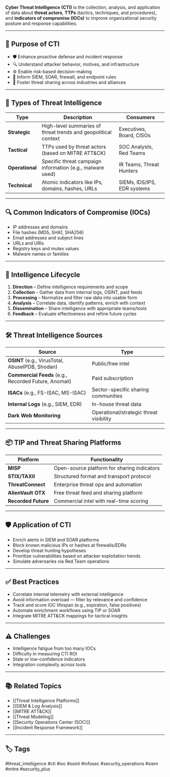 **Cyber Threat Intelligence (CTI)** is the collection, analysis, and application of data about **threat actors**, **TTPs** (tactics, techniques, and procedures), and **indicators of compromise (IOCs)** to improve organizational security posture and response capabilities.

---

## 🎯 Purpose of CTI

- 🛡️ Enhance proactive defense and incident response
- 🔍 Understand attacker behavior, motives, and infrastructure
- ⚙️ Enable risk-based decision-making
- 🔁 Inform SIEM, SOAR, firewall, and endpoint rules
- 🤝 Foster threat sharing across industries and alliances

---

## 🧱 Types of Threat Intelligence

| Type         | Description                                           | Consumers                          |
|--------------|-------------------------------------------------------|------------------------------------|
| **Strategic** | High-level summaries of threat trends and geopolitical context | Executives, Board, CISOs           |
| **Tactical**  | TTPs used by threat actors (based on MITRE ATT&CK)   | SOC Analysts, Red Teams            |
| **Operational** | Specific threat campaign information (e.g., malware used) | IR Teams, Threat Hunters           |
| **Technical**  | Atomic indicators like IPs, domains, hashes, URLs   | SIEMs, IDS/IPS, EDR systems        |

---

## 🔍 Common Indicators of Compromise (IOCs)

- IP addresses and domains
- File hashes (MD5, SHA1, SHA256)
- Email addresses and subject lines
- URLs and URIs
- Registry keys and mutex values
- Malware names or families

---

## 🧠 Intelligence Lifecycle

1. **Direction** – Define intelligence requirements and scope
2. **Collection** – Gather data from internal logs, OSINT, paid feeds
3. **Processing** – Normalize and filter raw data into usable form
4. **Analysis** – Correlate data, identify patterns, enrich with context
5. **Dissemination** – Share intelligence with appropriate teams/tools
6. **Feedback** – Evaluate effectiveness and refine future cycles

---

## 🛠 Threat Intelligence Sources

| Source                | Type            |
|------------------------|-----------------|
| **OSINT** (e.g., VirusTotal, AbuseIPDB, Shodan) | Public/free intel |
| **Commercial Feeds** (e.g., Recorded Future, Anomali) | Paid subscription |
| **ISACs** (e.g., FS-ISAC, MS-ISAC) | Sector-specific sharing communities |
| **Internal Logs** (e.g., SIEM, EDR) | In-house threat data |
| **Dark Web Monitoring** | Operational/strategic threat visibility |

---

## 📦 TIP and Threat Sharing Platforms

| Platform             | Functionality                           |
|----------------------|------------------------------------------|
| **MISP**             | Open-source platform for sharing indicators |
| **STIX/TAXII**       | Structured format and transport protocol |
| **ThreatConnect**    | Enterprise threat ops and automation     |
| **AlienVault OTX**   | Free threat feed and sharing platform    |
| **Recorded Future**  | Commercial intel with real-time scoring  |

---

## 🛡️ Application of CTI

- Enrich alerts in SIEM and SOAR platforms
- Block known malicious IPs or hashes at firewalls/EDRs
- Develop threat hunting hypotheses
- Prioritize vulnerabilities based on attacker exploitation trends
- Simulate adversaries via Red Team operations

---

## ✅ Best Practices

- Correlate internal telemetry with external intelligence
- Avoid information overload — filter by relevance and confidence
- Track and score IOC lifespan (e.g., expiration, false positives)
- Automate enrichment workflows using TIP or SOAR
- Integrate MITRE ATT&CK mappings for tactical insights

---

## ⚠️ Challenges

- Intelligence fatigue from too many IOCs
- Difficulty in measuring CTI ROI
- Stale or low-confidence indicators
- Integration complexity across tools

---

## 📚 Related Topics

- [[Threat Intelligence Platforms]]
- [[SIEM & Log Analysis]]
- [[MITRE ATT&CK]]
- [[Threat Modeling]]
- [[Security Operations Center (SOC)]]
- [[Incident Response Framework]]

---

## 🏷 Tags

#threat_intelligence #cti #ioc #osint #infosec #security_operations #siem #mitre #security_plus
